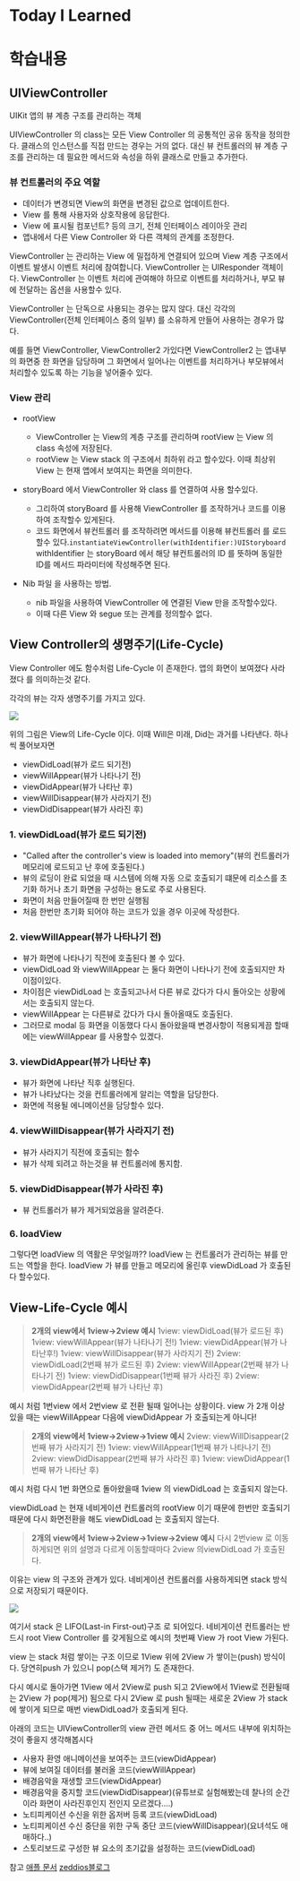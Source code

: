 # Today I Learned

# **학습내용**
## UIViewController
UIKit 앱의 뷰 계층 구조를 관리하는 객체

UIViewController 의 class는 모든 View Controller 의 공통적인 공유 동작을 정의한다.
클래스의 인스턴스를 직접 만드는 경우는 거의 없다.
대신 뷰 컨트롤러의 뷰 계층 구조를 관리하는 데 필요한 메서드와 속성을 하위 클래스로 만들고 추가한다.

### 뷰 컨트롤러의 주요 역할
- 데이터가 변경되면 View의 화면을 변경된 값으로 업데이트한다.
- View 를 통해 사용자와 상호작용에 응답한다.
- View 에 표시될 컴포넌트? 등의 크기, 전체 인터페이스 레이아웃 관리
- 앱내에서 다른 View Controller 와 다른 객체의 관계를 조정한다.

ViewController 는 관리하는 View 에 밀접하게 연결되어 있으며 View 계층 구조에서 이벤트 발생시 이벤트 처리에 참여합니다.
ViewController 는 UIResponder 객체이다.
ViewController 는 이벤트 처리에 관여해야 하므로 이벤트를 처리하거나, 부모 뷰 에 전달하는 옵션을 사용할수 있다.

ViewController 는 단독으로 사용되는 경우는 많지 않다.
대신 각각의 ViewController(전체 인터페이스 중의 일부) 를 소유하게 만들어 사용하는 경우가 많다.

예를 들면 ViewController, ViewController2 가있다면 ViewController2 는 앱내부의 화면중 한 화면을 담당하며 그 화면에서 일어나는 이벤트를 처리하거나 부모뷰에서 처리할수 있도록 하는 기능을 넣어줄수 있다.

### View 관리
- rootView
    - ViewController 는 View의 계층 구조를 관리하며 rootView 는 View 의 class 속성에 저장된다.
    - rootView 는 View stack 의 구조에서 최하위 라고 할수있다.
      이때 최상위 View 는 현재 앱에서 보여지는 화면을 의미한다.

- storyBoard 에서 ViewController 와 class 를 연결하여 사용 할수있다.
    - 그리하여 storyBoard 를 사용해 ViewController 를 조작하거나 코드를 이용하여 조작할수 있게된다.
    - 코드 화면에서 뷰컨트롤러 를 조작하려면 메서드를 이용해 뷰컨트롤러 를 로드할수 있다.`instantiateViewController(withIdentifier:)UIStoryboard`
        withIdentifier 는 storyBoard 에서 해당 뷰컨트롤러의 ID 를 뜻하며 동일한 ID를 메서드 파라미터에 작성해주면 된다.

- Nib 파일 을 사용하는 방법.
    - nib 파일을 사용하여 ViewController 에 연결된 View 만을 조작할수있다. 
    - 이때 다른 View 와 segue 또는 관계를 정의할수 없다.

## View Controller의 생명주기(Life-Cycle)
View Controller 에도 함수처럼 Life-Cycle 이 존재한다.
앱의 화면이 보여졌다 사라졌다 를 의미하는것 같다.

각각의 뷰는 각자 생명주기를 가지고 있다.

![](https://i.imgur.com/ASSlasn.jpg)

위의 그림은 View의 Life-Cycle 이다.
이때 Will은 미래, Did는 과거를 나타낸다.
하나씩 풀어보자면
- viewDidLoad(뷰가 로드 되기전)
- viewWillAppear(뷰가 나타나기 전)
- viewDidAppear(뷰가 나타난 후)
- viewWillDisappear(뷰가 사라지기 전)
- viewDidDisappear(뷰가 사라진 후)

### 1. viewDidLoad(뷰가 로드 되기전)
- "Called after the controller's view is loaded into memory"(뷰의 컨트롤러가 메모리에 로드되고 난 후에 호출된다.)
- 뷰의 로딩이 완료 되었을 때 시스템에 의해 자동 으로 호출되기 떄문에 리소스를 초기화 하거나 초기 화면을 구성하는 용도로 주로 사용된다.
- 화면이 처음 만들어질때 한 번만 실행됨
- 처음 한번만 초기화 되어야 하는 코드가 있을 경우 이곳에 작성한다.
### 2. viewWillAppear(뷰가 나타나기 전)
- 뷰가 화면에 나타나기 직전에 호출된다 볼 수 있다.
- viewDidLoad 와 viewWillAppear 는 둘다 화면이 나타나기 전에 호출되지만 차이점이있다.
- 차이점은 viewDidLoad 는 호출되고나서 다른 뷰로 갔다가 다시 돌아오는 상황에서는 호출되지 않는다.
- viewWillAppear 는 다른뷰로 갔다가 다시 돌아올때도 호출된다.
- 그러므로 modal 등 화면을 이동했다 다시 돌아왔을때 변경사항이 적용되게끔 할때에는 viewWillAppear 를 사용할수 있겠다.
### 3. viewDidAppear(뷰가 나타난 후)
- 뷰가 화면에 나타난 직후 실행된다.
- 뷰가 나타났다는 것을 컨트롤러에게 알리는 역할을 담당한다.
- 화면에 적용될 에니메이션을 담당할수 있다.
### 4. viewWillDisappear(뷰가 사라지기 전)
- 뷰가 사라지기 직전에 호출되는 함수
- 뷰가 삭제 되려고 하는것을 뷰 컨트롤러에 통지함.
### 5. viewDidDisappear(뷰가 사라진 후)
- 뷰 컨트롤러가 뷰가 제거되었음을 알려준다.

### 6. loadView
그렇다면 loadView 의 역활은 무엇일까??
loadView 는 컨트롤러가 관리하는 뷰를 만드는 역할을 한다.
loadView 가 뷰를 만들고 메모리에 올린후 viewDidLoad 가 호출된다 할수있다.

## View-Life-Cycle 예시
> **2개의 view에서 1view->2view 예시**
1view: viewDidLoad(뷰가 로드된 후)
1view: viewWillAppear(뷰가 나타나기 전!)
1view: viewDidAppear(뷰가 나타난후!)
1view: viewWillDisappear(뷰가 사라지기 전)
2view: viewDidLoad(2번째 뷰가 로드된 후)
2view: viewWillAppear(2번째 뷰가 나타나기 전)
1view: viewDidDisappear(1번째 뷰가 사라진 후)
2view: viewDidAppear(2번째 뷰가 나타난 후)

예시 처럼 1번view 에서 2번view 로 전환 될때 일어나는 상황이다.
view 가 2개 이상 있을 때는 
viewWillAppear 다음에 viewDidAppear 가 호출되는게 아니다!

> **2개의 view에서 1view->2view->1view 예시**
2view: viewWillDisappear(2번째 뷰가 사라지기 전)
1view: viewWillAppear(1번째 뷰가 나타나기 전)
2view: viewDidDisappear(2번째 뷰가 사라진 후)
1view: viewDidAppear(1번째 뷰가 나타난 후)

예시 처럼 다시 1번 화면으로 돌아왔을때 1view 의 viewDidLoad 는 호출되지 않는다.

viewDidLoad 는 현재 네비게이션 컨트롤러의 rootView 이기 때문에 한번만 호출되기 때문에 다시 화면전환을 해도 viewDidLoad 는 호출되지 않는다.

> **2개의 view에서 1view->2view->1view->2view 예시**
다시 2번view 로 이동하게되면 위의 설명과 다르게 이동할때마다 2view 의viewDidLoad 가 호출된다.

이유는 view 의 구조와 관계가 있다.
네비게이션 컨트롤러를 사용하게되면 stack 방식으로 저장되기 때문이다.

![](https://i.imgur.com/FfdsDfi.png)

여기서 stack 은 LIFO(Last-in First-out)구조 로 되어있다.
네비게이션 컨트롤러는 반드시 root View Controller 를 갖게됨으로
예시의 첫번째 View 가 root View 가된다.

view 는 stack 처럼 쌓이는 구조 이므로 1View 위에 2View 가 쌓이는(push) 방식이다. 당연히push 가 있으니 pop(스택 제거?) 도 존재한다.

다시 예시로 돌아가면 1View 에서 2View로 push 되고 2View에서 1View로 전환될때는 2View 가 pop(제거) 됨으로 다시 2View 로 push 될때는 새로운 2View 가 stack 에 쌓이게 되므로 매번 viewDidLoad가 호출되게 된다.

아래의 코드는 UIViewController의 view 관련 메서드 중 어느 메서드 내부에 위치하는 것이 좋을지 생각해봅시다
- 사용자 환영 애니메이션을 보여주는 코드(viewDidAppear)
- 뷰에 보여질 데이터를 불러올 코드(viewWillAppear)
- 배경음악을 재생할 코드(viewDidAppear)
- 배경음악을 중지할 코드(viewDidDisappear)(유튜브로 실험해봤는데 찰나의 순간이라 화면이 사라진후인지 전인지 모르겠다....)
- 노티피케이션 수신을 위한 옵저버 등록 코드(viewDidLoad)
- 노티피케이션 수신 중단을 위한 구독 중단 코드(viewWillDisappear)(요녀석도 애매하다..)
- 스토리보드로 구성한 뷰 요소의 초기값을 설정하는 코드(viewDidLoad)

참고
[애플 문서](https://developer.apple.com/documentation/uikit/uiviewcontroller)
[zeddios블로그](https://zeddios.tistory.com/43)
